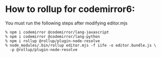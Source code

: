 # How to rollup for codemirror6:

You must run the following steps after modifying editor.mjs
```plaintext
% npm i codemirror @codemirror/lang-javascript
% npm i codemirror @codemirror/lang-python
% npm i rollup @rollup/plugin-node-resolve
% node_modules/.bin/rollup editor.mjs -f iife -o editor.bundle.js \
  -p @rollup/plugin-node-resolve
```
